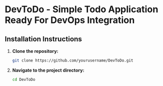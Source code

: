 # DevToDo - Simple Todo Application Ready For DevOps Integration

## Installation Instructions

1. **Clone the repository:**
   ```bash
   git clone https://github.com/yourusername/DevToDo.git
   ```
2. **Navigate to the project directory:**
   ```bash
   cd DevToDo
   ```
